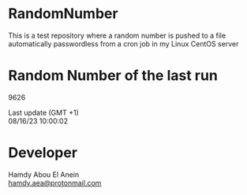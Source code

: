 # RandomNumber    
This is a test repository where a random number is pushed to a file automatically passwordless from a cron job in my Linux CentOS server    
# Random Number of the last run   
9626
      
Last update (GMT +1)    
08/16/23 10:00:02
# Developer    
Hamdy Abou El Anein   
hamdy.aea@protonmail.com
